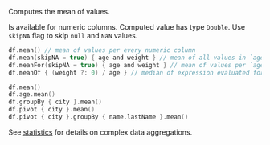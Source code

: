 [//]: # (title: mean)

<!---IMPORT org.jetbrains.kotlinx.dataframe.samples.api.Analyze-->

Computes the mean of values.

Is available for numeric columns. Computed value has type `Double`. Use `skipNA` flag to skip `null` and `NaN` values.

<!---FUN meanModes-->

```kotlin
df.mean() // mean of values per every numeric column
df.mean(skipNA = true) { age and weight } // mean of all values in `age` and `weight`, skips NA
df.meanFor(skipNA = true) { age and weight } // mean of values per `age` and `weight` separately, skips NA
df.meanOf { (weight ?: 0) / age } // median of expression evaluated for every row
```

<!---END-->

<!---FUN meanAggregations-->

```kotlin
df.mean()
df.age.mean()
df.groupBy { city }.mean()
df.pivot { city }.mean()
df.pivot { city }.groupBy { name.lastName }.mean()
```

<!---END-->

See [statistics](statistics.md#groupby-statistics) for details on complex data aggregations.
